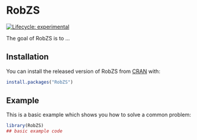 
# RobZS

<!-- badges: start -->
[![Lifecycle: experimental](https://img.shields.io/badge/lifecycle-experimental-orange.svg)](https://www.tidyverse.org/lifecycle/#experimental)
<!-- badges: end -->

The goal of RobZS is to ...

## Installation

You can install the released version of RobZS from [CRAN](https://CRAN.R-project.org) with:

``` r
install.packages("RobZS")
```

## Example

This is a basic example which shows you how to solve a common problem:

``` r
library(RobZS)
## basic example code
```

